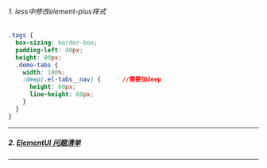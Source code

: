 ######  1. less中修改element-plus样式
```css
.tags {
  box-sizing: border-box;
  padding-left: 40px;
  height: 80px;
  .demo-tabs {
    width: 100%;
    :deep(.el-tabs__nav) {      //需要加deep
      height: 60px;
      line-height: 60px;
    }
  }
}
```
---

##### 2. [ElementUI 问题清单](https://juejin.cn/post/6981083988286767117#heading-19)

---